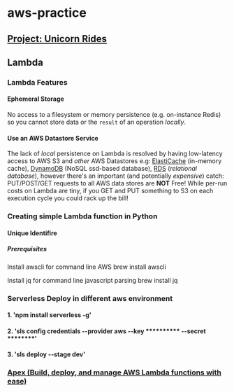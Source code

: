 # aws-practice

## [Project: Unicorn Rides](https://github.com/nehabandal/aws-practice/tree/master/Project-UnicornRides/aws-serverless-workshops-master)

## Lambda

### Lambda Features

#### Ephemeral Storage

No access to a filesystem or memory persistence (e.g. on-instance Redis)
so you cannot store data or the `result` of an operation *locally*.

#### Use an AWS Datastore Service

The lack of *local* persistence on Lambda is resolved by having
low-latency access to AWS S3 and *other* AWS Datastores e.g:
[ElastiCache](https://aws.amazon.com/elasticache/) (in-memory cache),
[DynamoDB](http://docs.aws.amazon.com/amazondynamodb/latest/developerguide/Introduction.html) (NoSQL ssd-based database),
[RDS](https://aws.amazon.com/rds/) (*relational database*),
however there's an
important (and potentially *expensive*) catch: PUT/POST/GET requests to all
AWS data stores are **NOT** Free! While per-run costs on Lambda are tiny, if you GET and PUT
something to S3 on each execution cycle you could rack up the bill!

### Creating simple Lambda function in Python

#### Unique Identifire

##### Prerequisites

Install awscli for command line AWS
    brew install awscli

Install jq for command line javascript parsing
    brew install jq

### Serverless Deploy in different aws environment

#### 1. 'npm install serverless -g'
#### 2. 'sls config credentials --provider aws --key **********  --secret ********'
#### 3. 'sls deploy --stage dev'


### [Apex (Build, deploy, and manage AWS Lambda functions with ease)](https://github.com/apex/apex)




